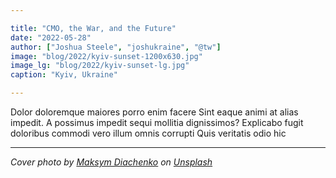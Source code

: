 ```yaml
---

title: "CMO, the War, and the Future"
date: "2022-05-28"
author: ["Joshua Steele", "joshukraine", "@tw"]
image: "blog/2022/kyiv-sunset-1200x630.jpg"
image_lg: "blog/2022/kyiv-sunset-lg.jpg"
caption: "Kyiv, Ukraine"

---
```


Dolor doloremque maiores porro enim facere Sint eaque animi at alias impedit. A possimus impedit sequi mollitia dignissimos? Explicabo fugit doloribus commodi vero illum omnis corrupti Quis veritatis odio hic

---

*Cover photo by [Maksym Diachenko](https://unsplash.com/@photofixation?utm_source=unsplash&utm_medium=referral&utm_content=creditCopyText) on [Unsplash](https://unsplash.com/?utm_source=unsplash&utm_medium=referral&utm_content=creditCopyText)*
